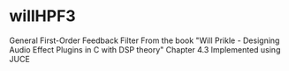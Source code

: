 # willHPF3
 General First-Order Feedback Filter From the book "Will Prikle - Designing Audio Effect Plugins in C with DSP theory" Chapter 4.3 Implemented using JUCE

